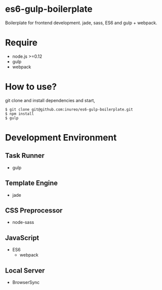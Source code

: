 # es6-gulp-boilerplate
Boilerplate for frontend development. jade, sass, ES6 and gulp + webpack.

# Require
- node.js >=0.12
- gulp
- webpack

# How to use?
git clone and install dependencies and start,
```
$ git clone git@github.com:inureo/es6-gulp-boilerplate.git
$ npm install
$ gulp
```

# Development Environment
## Task Runner
- gulp

## Template Engine
- jade

## CSS Preprocessor
- node-sass

## JavaScript
- ES6
  - webpack
  
## Local Server
- BrowserSync
